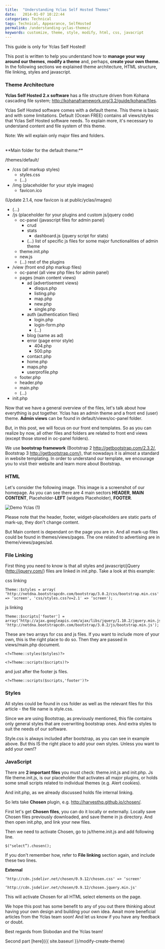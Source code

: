 ```yaml
---
title:  "Understanding Yclas Self Hosted Themes"
date:   2014-01-07 10:22:44
categories: Technical
tags: Technical, Appearance, SelfHosted
permalink: /understanding-yclas-themes/
keywords: customize, theme, style, modify, html, css, javacript
---
```

<div class="alert alert-warning">
<strong><i class="glyphicon glyphicon-warning-sign"></i> </strong> This guide is only for Yclas Self Hosted!
</div>

This post is written to help you understand how to **manage your way around our themes**, **modify a theme** and, perhaps, **create your own theme.** In the following sections we explained theme architecture, HTML structure, file linking, styles and javascript.

### Theme Architecture

**Yclas Self Hosted 2.x software** has a file structure driven from Kohana cascading file system; http://kohanaframework.org/3.2/guide/kohana/files.

Yclas Self Hosted software comes with a default theme. This theme is basic and with some limitations. Default (Ocean FREE) contains all views/styles that Yclas Self Hosted software needs. To explain more, it's necessary to understand content and file system of this theme.

Note: We will explain only major files and folders. 

<br>
**Main folder for the default theme:** 

/themes/default/ 

* /css (all markup styles) 
    * styles.css
    * (…)
* /img (placeholder for your style images) 
    * favicon.ico
    
(Update 2.1.4, now favicon is at public/yclas/images)

  * (…)
  * /js (placeholder for your plugins and custom js/jquery code) 
    * oc-panel (javascript files for admin panel) 
      * crud
      * stats 
        * dashboard.js (jquery script for stats)
      * (…) list of specific js files for some major functionalities of admin theme
    * theme.init.php
    * new.js
    * (…) rest of the plugins
  * /view (front end php markup files) 
    * oc-panel (all view php files for admin panel)
    * pages (main content views) 
      * ad (advertisement views) 
        * disqus.php
        * listing.php
        * map.php
        * new.php
        * single.php
      * auth (authentication files) 
        * login.php
        * login-form.php
        * (…)
      * blog (same as ad)
      * error (page error style) 
        * 404.php
        * 500.php
      * contact.php
      * home.php
      * maps.php
      * userprofile.php
    * footer.php
    * header.php
    * main.php
    * (…)
  * init.php

Now that we have a general overview of the files, let's talk about how everything is put together. Yclas has an admin theme and a front end (user) theme. **Admin views** can be found in default/views/oc-panel folder.

But, in this post, we will focus on our front end templates. So as you can realize by now, all other files and folders are related to front end views (except those stored in oc-panel folders).

We use **bootstrap framework** (Bootstrap 2 http://getbootstrap.com/2.3.2/, Bootstrap 3 http://getbootstrap.com/), that nowadays it is almost a standard in website templating. In order to understand our template, we encourage you to visit their website and learn more about Bootstrap.

### HTML

Let's consider the following image. This image is a screenshot of our homepage. As you can see there are 4 main sectors **HEADER**, **MAIN CONTENT**, Placeholder-**LEFT** (widgets Placeholder), **FOOTER**. 

![Demo Yclas \(1\)](//open-classifieds.com/wp-content/uploads/2014/01/Demo-Open-Classifieds-1.png) 

Please note that the header, footer, widget-placeholders are static parts of mark-up, they don't change content. 

But Main content is dependant on the page you are in. And all mark-up files could be found in themes/views/pages. The one related to advertising are in theme/views/pages/ad. 

### File Linking

First thing you need to know is that all styles and javascript/jQuery (http://jquery.com/) files are linked in init.php. Take a look at this example: 

css linking 

    Theme::$styles = array( ‘http://netdna.bootstrapcdn.com/bootstrap/3.0.2/css/bootstrap.min.css' => ‘screen', 'css/styles.css?v=2.1′ => ‘screen'); 

js linking 

    Theme::$scripts['footer'] = array(‘http://ajax.googleapis.com/ajax/libs/jquery/1.10.2/jquery.min.js', 'http://netdna.bootstrapcdn.com/bootstrap/3.0.2/js/bootstrap.min.js'); 

These are two arrays for css and js files. If you want to include more of your own, this is the right place to do so. Then they are passed in views/main.php document.

    <?=Theme::styles($styles)?> 

    <?=Theme::scripts($scripts)?> 

and just after the footer js files. 

    <?=Theme::scripts($scripts,'footer')?>

### Styles

All styles could be found in css folder as well as the relevant files for this article - the file name is style.css.

Since we are using Bootstrap, as previously mentioned, this file contains only general styles that are overwriting bootstrap ones. And extra styles to suit the needs of our software.

Style.css is always included after bootstrap, as you can see in example above. But this IS the right place to add your own styles. Unless you want to add your own!?

### JavaScript

There are **2 important files** you must check: theme.init.js and init.php. Js file theme.init.js, is our placeholder that activates all major plugins, or holds some small scripts related to individual themes (e.g. Alert cookies). 

And init.php, as we already discussed holds file internal linking. 

So lets take **Chosen** plugin, e.g. http://harvesthq.github.io/chosen/.

First let's get **Chosen files**, you can do it locally or externally. Locally save Chosen files previously downloaded, and save theme in js directory. And then open init.php, and link your new files.

Then we need to activate Chosen, go to js/theme.init.js and add following line. 

    $("select”).chosen();

If you don't remember how, refer to **File linking** section again, and include these two lines. 

**External** 

    ‘http://cdn.jsdelivr.net/chosen/0.9.12/chosen.css' => ‘screen' 

    ‘http://cdn.jsdelivr.net/chosen/0.9.12/chosen.jquery.min.js' 

This will activate Chosen for all HTML select elements on the page. 

We hope this post has some benefit to any of you out there thinking about having your own design and building your own idea. Await more beneficial articles from the Yclas team soon! And let us know if you have any feedback or doubt.

Best regards from Slobodan and the Yclas team!

Second part [here]({{ site.baseurl }}/modify-create-theme)

